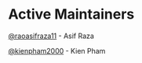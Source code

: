 # Active Maintainers

[@raoasifraza11](https://github.com/raoasifraza11) - Asif Raza

[@kienpham2000](https://github.com/kienpham2000) - Kien Pham

